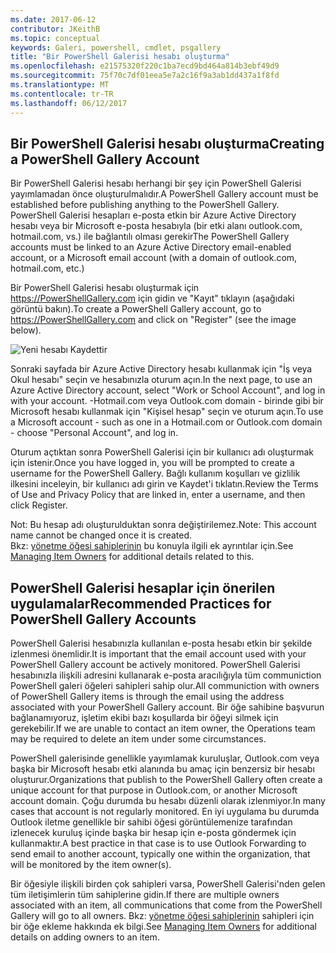 ```yaml
---
ms.date: 2017-06-12
contributor: JKeithB
ms.topic: conceptual
keywords: Galeri, powershell, cmdlet, psgallery
title: "Bir PowerShell Galerisi hesabı oluşturma"
ms.openlocfilehash: e21575320f220c1ba7ecd9bd464a814b3ebf49d9
ms.sourcegitcommit: 75f70c7df01eea5e7a2c16f9a3ab1dd437a1f8fd
ms.translationtype: MT
ms.contentlocale: tr-TR
ms.lasthandoff: 06/12/2017
---
```

## <a name="creating-a-powershell-gallery-account"></a><span data-ttu-id="8d7a5-103">Bir PowerShell Galerisi hesabı oluşturma</span><span class="sxs-lookup"><span data-stu-id="8d7a5-103">Creating a PowerShell Gallery Account</span></span>

<span data-ttu-id="8d7a5-104">Bir PowerShell Galerisi hesabı herhangi bir şey için PowerShell Galerisi yayımlamadan önce oluşturulmalıdır.</span><span class="sxs-lookup"><span data-stu-id="8d7a5-104">A PowerShell Gallery account must be established before publishing anything to the PowerShell Gallery.</span></span> <span data-ttu-id="8d7a5-105">PowerShell Galerisi hesapları e-posta etkin bir Azure Active Directory hesabı veya bir Microsoft e-posta hesabıyla (bir etki alanı outlook.com, hotmail.com, vs.) ile bağlantılı olması gerekir</span><span class="sxs-lookup"><span data-stu-id="8d7a5-105">The PowerShell Gallery accounts must be linked to an Azure Active Directory email-enabled account, or a Microsoft email account (with a domain of outlook.com, hotmail.com, etc.)</span></span>

<span data-ttu-id="8d7a5-106">Bir PowerShell Galerisi hesabı oluşturmak için https://PowerShellGallery.com için gidin ve "Kayıt" tıklayın (aşağıdaki görüntü bakın).</span><span class="sxs-lookup"><span data-stu-id="8d7a5-106">To create a PowerShell Gallery account, go to https://PowerShellGallery.com and click on "Register" (see the image below).</span></span> 

![Yeni hesabı Kaydettir](./images/CreatingAccount-Register.png)

<span data-ttu-id="8d7a5-108">Sonraki sayfada bir Azure Active Directory hesabı kullanmak için "İş veya Okul hesabı" seçin ve hesabınızla oturum açın.</span><span class="sxs-lookup"><span data-stu-id="8d7a5-108">In the next page, to use an Azure Active Directory account, select "Work or School Account", and log in with your account.</span></span> <span data-ttu-id="8d7a5-109">-Hotmail.com veya Outlook.com domain - birinde gibi bir Microsoft hesabı kullanmak için "Kişisel hesap" seçin ve oturum açın.</span><span class="sxs-lookup"><span data-stu-id="8d7a5-109">To use a Microsoft account - such as one in a Hotmail.com or Outlook.com domain - choose "Personal Account", and log in.</span></span> 

<span data-ttu-id="8d7a5-110">Oturum açtıktan sonra PowerShell Galerisi için bir kullanıcı adı oluşturmak için istenir.</span><span class="sxs-lookup"><span data-stu-id="8d7a5-110">Once you have logged in, you will be prompted to create a username for the PowerShell Gallery.</span></span> <span data-ttu-id="8d7a5-111">Bağlı kullanım koşulları ve gizlilik ilkesini inceleyin, bir kullanıcı adı girin ve Kaydet'i tıklatın.</span><span class="sxs-lookup"><span data-stu-id="8d7a5-111">Review the Terms of Use and Privacy Policy that are linked in, enter a username, and then click Register.</span></span>

<span data-ttu-id="8d7a5-112">Not: Bu hesap adı oluşturulduktan sonra değiştirilemez.</span><span class="sxs-lookup"><span data-stu-id="8d7a5-112">Note: This account name cannot be changed once it is created.</span></span>  
<span data-ttu-id="8d7a5-113">Bkz: [yönetme öğesi sahiplerinin](https://msdn.microsoft.com/en-us/powershell/gallery/psgallery/managing-item-owners) bu konuyla ilgili ek ayrıntılar için.</span><span class="sxs-lookup"><span data-stu-id="8d7a5-113">See [Managing Item Owners](https://msdn.microsoft.com/en-us/powershell/gallery/psgallery/managing-item-owners) for additional details related to this.</span></span>

## <a name="recommended-practices-for-powershell-gallery-accounts"></a><span data-ttu-id="8d7a5-114">PowerShell Galerisi hesaplar için önerilen uygulamalar</span><span class="sxs-lookup"><span data-stu-id="8d7a5-114">Recommended Practices for PowerShell Gallery Accounts</span></span>

<span data-ttu-id="8d7a5-115">PowerShell Galerisi hesabınızla kullanılan e-posta hesabı etkin bir şekilde izlenmesi önemlidir.</span><span class="sxs-lookup"><span data-stu-id="8d7a5-115">It is important that the email account used with your PowerShell Gallery account be actively monitored.</span></span>
<span data-ttu-id="8d7a5-116">PowerShell Galerisi hesabınızla ilişkili adresini kullanarak e-posta aracılığıyla tüm communiction PowerShell galeri öğeleri sahipleri sahip olur.</span><span class="sxs-lookup"><span data-stu-id="8d7a5-116">All communiction with owners of PowerShell Gallery items is through the email using the address associated with your PowerShell Gallery account.</span></span>
<span data-ttu-id="8d7a5-117">Bir öğe sahibine başvurun bağlanamıyoruz, işletim ekibi bazı koşullarda bir öğeyi silmek için gerekebilir.</span><span class="sxs-lookup"><span data-stu-id="8d7a5-117">If we are unable to contact an item owner, the Operations team may be required to delete an item under some circumstances.</span></span>

<span data-ttu-id="8d7a5-118">PowerShell galerisinde genellikle yayımlamak kuruluşlar, Outlook.com veya başka bir Microsoft hesabı etki alanında bu amaç için benzersiz bir hesabı oluşturur.</span><span class="sxs-lookup"><span data-stu-id="8d7a5-118">Organizations that publish to the PowerShell Gallery often create a unique account for that purpose in Outlook.com, or another Microsoft account domain.</span></span>
<span data-ttu-id="8d7a5-119">Çoğu durumda bu hesabı düzenli olarak izlenmiyor.</span><span class="sxs-lookup"><span data-stu-id="8d7a5-119">In many cases that account is not regularly monitored.</span></span> <span data-ttu-id="8d7a5-120">En iyi uygulama bu durumda Outlook iletme genellikle bir sahibi öğesi görüntülemenize tarafından izlenecek kuruluş içinde başka bir hesap için e-posta göndermek için kullanmaktır.</span><span class="sxs-lookup"><span data-stu-id="8d7a5-120">A best practice in that case is to use Outlook Forwarding to send email to another account, typically one within the organization, that will be monitored by the item owner(s).</span></span>

<span data-ttu-id="8d7a5-121">Bir öğesiyle ilişkili birden çok sahipleri varsa, PowerShell Galerisi'nden gelen tüm iletişimlerin tüm sahiplerine gidin.</span><span class="sxs-lookup"><span data-stu-id="8d7a5-121">If there are multiple owners associated with an item, all communications that come from the PowerShell Gallery will go to all owners.</span></span>
<span data-ttu-id="8d7a5-122">Bkz: [yönetme öğesi sahiplerinin](https://msdn.microsoft.com/en-us/powershell/gallery/psgallery/managing-item-owners) sahipleri için bir öğe ekleme hakkında ek bilgi.</span><span class="sxs-lookup"><span data-stu-id="8d7a5-122">See [Managing Item Owners](https://msdn.microsoft.com/en-us/powershell/gallery/psgallery/managing-item-owners) for additional details on adding owners to an item.</span></span> 


